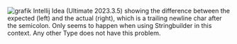 ![grafik](https://github.com/SterniXP/Mockito-Stringbuilder-verify-bug/assets/89077223/3f3a6e72-cb42-42d3-8b1a-c6d3958f6810)
Intellij Idea (Ultimate 2023.3.5) showing the difference between the expected (left) and the actual (right), which is a trailing newline char after the semicolon.
Only seems to happen when using Stringbuilder in this context.
Any other Type does not have this problem.
